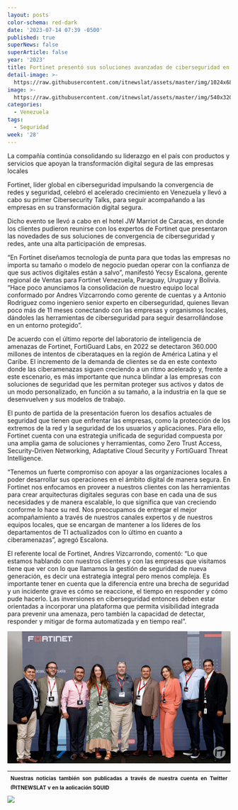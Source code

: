 ```yaml
---
layout: posts
color-schema: red-dark
date: '2023-07-14 07:39 -0500'
published: true
superNews: false
superArticle: false
year: '2023'
title: Fortinet presentó sus soluciones avanzadas de ciberseguridad en Venezuela
detail-image: >-
  https://raw.githubusercontent.com/itnewslat/assets/master/img/1024x680/fortinet-vzla-23-g.jpg
image: >-
  https://raw.githubusercontent.com/itnewslat/assets/master/img/540x320/fortinet-vzla-23-p.jpg
categories:
  - Venezuela
tags:
  - Seguridad
week: '28'
---
```

La compañía continúa consolidando su liderazgo en el país con productos y servicios que apoyan la transformación digital segura de las empresas locales 

Fortinet, líder global en ciberseguridad impulsando la convergencia de redes y seguridad, celebró el acelerado crecimiento en Venezuela y llevó a cabo su primer Cibersecurity Talks, para seguir acompañando a las empresas en su transformación digital segura. 

Dicho evento se llevó a cabo en el hotel JW Marriot de Caracas, en donde los clientes pudieron reunirse con los expertos de Fortinet que presentaron las novedades de sus soluciones de convergencia de ciberseguridad y redes, ante una alta participación de empresas. 

“En Fortinet diseñamos tecnología de punta para que todas las empresas no importa su tamaño o modelo de negocio puedan operar con la confianza de que sus activos digitales están a salvo”, manifestó Yecsy Escalona, gerente regional de Ventas para Fortinet Venezuela, Paraguay, Uruguay y Bolivia. “Hace poco anunciamos la consolidación de nuestro equipo local conformado por Andres Vizcarrondo como gerente de cuentas y a Antonio Rodriguez como ingeniero senior experto en ciberseguridad, quienes llevan poco más de 11 meses conectando con las empresas y organismos locales, dándoles las herramientas de ciberseguridad para seguir desarrollándose en un entorno protegido”.  

De acuerdo con el último reporte del laboratorio de inteligencia de amenazas de Fortinet, FortiGuard Labs, en 2022 se detectaron 360.000 millones de intentos de ciberataques en la región de América Latina y el Caribe. El incremento de la demanda de clientes se da en este contexto donde las ciberamenazas siguen creciendo a un ritmo acelerado y, frente a este escenario, es más importante que nunca blindar a las empresas con soluciones de seguridad que les permitan proteger sus activos y datos de un modo personalizado, en función a su tamaño, a la industria en la que se desenvuelven y sus modelos de trabajo. 

El punto de partida de la presentación fueron los desafíos actuales de seguridad que tienen que enfrentar las empresas, como la protección de los extremos de la red y la seguridad de los usuarios y aplicaciones. Para ello, Fortinet cuenta con una estrategia unificada de seguridad compuesta por una amplia gama de soluciones y herramientas, como Zero Trust Access, Security-Driven Networking, Adaptative Cloud Security y FortiGuard Threat Intelligence. 

“Tenemos un fuerte compromiso con apoyar a las organizaciones locales a poder desarrollar sus operaciones en el ámbito digital de manera segura. En Fortinet nos enfocamos en proveer a nuestros clientes con las herramientas para crear arquitecturas digitales seguras con base en cada una de sus necesidades y de manera escalable, lo que significa que van creciendo conforme lo hace su red. Nos preocupamos de entregar el mejor acompañamiento a través de nuestros canales expertos y de nuestros equipos locales, que se encargan de mantener a los líderes de los departamentos de TI actualizados con lo último en cuanto a ciberamenazas”, agregó Escalona.

El referente local de Fortinet, Andres Vizcarrondo, comentó: “Lo que estamos hablando con nuestros clientes y con las empresas que visitamos tiene que ver con lo que llamamos la gestión de seguridad de nueva generación, es decir una estrategia integral pero menos compleja. Es importante tener en cuenta que la diferencia entre una brecha de seguridad y un incidente grave es cómo se reaccione, el tiempo en responder y cómo pude hacerlo. Las inversiones en ciberseguridad entonces deben estar orientadas a incorporar una plataforma que permita visibilidad integrada para prevenir una amenaza, pero también la capacidad de detectar, responder y mitigar de forma automatizada y en tiempo real”. 

![](https://raw.githubusercontent.com/itnewslat/assets/master/img/540x320/fortinet-vzla-23-p.jpg)

<table style="height: 42px;" width="569">
<tbody>
<tr>
<td style="text-align: justify;"><sub><strong>Nuestras noticias también son publicadas a través de nuestra cuenta en Twitter <a href="https://twitter.com/itnewslat?lang=es">@ITNEWSLAT</a> y en la aplicación <a href="https://squidapp.co/en/">SQUID</a></strong></sub></td>
</tr>
</tbody>
</table>
<img src="https://tracker.metricool.com/c3po.jpg?hash=56f88a41e39ab42c063cc51676587a04"/>
